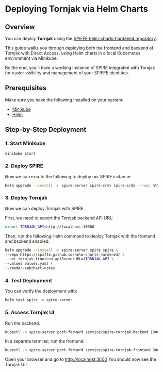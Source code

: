 # Deploying Tornjak via Helm Charts

## Overview

You can deploy **Tornjak** using the [SPIFFE helm-charts-hardened repository](https://github.com/spiffe/helm-charts-hardened).

This guide walks you through deploying both the frontend and backend of Tornjak with Direct Access, using Helm charts in a local Kubernetes environment via Minikube.

By the end, you’ll have a working instance of SPIRE integrated with Tornjak for easier visibility and management of your SPIFFE identities.

## Prerequisites

Make sure you have the following installed on your system:

- [Minikube](https://minikube.sigs.k8s.io/docs/start/?arch=%2Fmacos%2Fx86-64%2Fstable%2Fbinary+download)
- [Helm](https://helm.sh/docs/intro/install/)

## Step-by-Step Deployment

### 1. Start Minikube

```sh
minikube start
```

### 2. Deploy SPIRE

Now we can excute the following to deploy our SPIRE instance:

```sh
helm upgrade --install -n spire-server spire-crds spire-crds --repo https://spiffe.github.io/helm-charts-hardened/ --create-namespace
```

### 3. Deploy Tornjak

Now we can deploy Tornjak with SPIRE.

First, we need to export the Tornjak backend API URL:

```sh
export TORNJAK_API=http://localhost:10000
```

Then, run the following Helm command to deploy Tornjak with the frontend and backend enabled:

```sh
helm upgrade --install -n spire-server spire spire \
--repo https://spiffe.github.io/helm-charts-hardened/ \
--set tornjak-frontend.apiServerURL=$TORNJAK_API \
--values values.yaml \
--render-subchart-notes
```

### 4. Test Deployment

You can verify the deployment with:

```sh
helm test spire -n spire-server
```

### 5. Access Tornjak UI

Run the backend.

```sh
kubectl -n spire-server port-forward service/spire-tornjak-backend 10000:10000
```

In a separate terminal, run the frontend.

```sh
kubectl -n spire-server port-forward service/spire-tornjak-frontend 3000:3000
```

Open your browser and go to [http://localhost:3000](http://localhost:3000)
You should now see the Tornjak UI!
